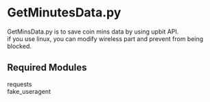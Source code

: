 # GetMinutesData.py
GetMinsData.py is to save coin mins data by using upbit API. <br />
if you use linux, you can modify wireless part and prevent from being blocked.

## Required Modules
requests <br />
fake_useragent

